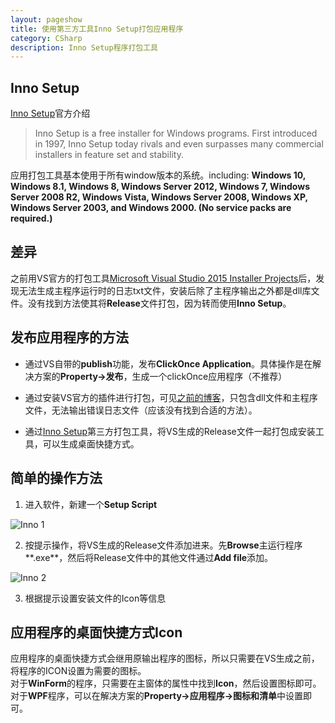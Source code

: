```yaml
---
layout: pageshow
title: 使用第三方工具Inno Setup打包应用程序
category: CSharp
description: Inno Setup程序打包工具
---
```


## Inno Setup

[Inno Setup](http://www.jrsoftware.org/isinfo.php)官方介绍

> Inno Setup is a free installer for Windows programs. First introduced in 1997, Inno Setup today rivals and even surpasses many commercial installers in feature set and stability.

应用打包工具基本使用于所有window版本的系统。including: **Windows 10, Windows 8.1, Windows 8, Windows Server 2012, Windows 7, Windows Server 2008 R2, Windows Vista, Windows Server 2008, Windows XP, Windows Server 2003, and Windows 2000. (No service packs are required.)**

## 差异

之前用VS官方的打包工具[Microsoft Visual Studio 2015 Installer Projects](https://marketplace.visualstudio.com/items?itemName=VisualStudioProductTeam.MicrosoftVisualStudio2015InstallerProjects)后，发现无法生成主程序运行时的日志txt文件，安装后除了主程序输出之外都是dll库文件。没有找到方法使其将**Release**文件打包，因为转而使用**Inno Setup**。

## 发布应用程序的方法

* 通过VS自带的**publish**功能，发布**ClickOnce Application**。具体操作是在解决方案的**Property->发布**，生成一个clickOnce应用程序（不推荐）

* 通过安装VS官方的插件进行打包，可见[之前的博客](https://georgecaoj.github.io/blog/csharp/Package-Application)，只包含dll文件和主程序文件，无法输出错误日志文件（应该没有找到合适的方法）。

* 通过[Inno Setup](http://www.jrsoftware.org/isinfo.php)第三方打包工具，将VS生成的Release文件一起打包成安装工具，可以生成桌面快捷方式。

## 简单的操作方法

1. 进入软件，新建一个**Setup Script**

![Inno 1]({{site.baseurl}}/img/CSharp/Inno1.jpg)

2. 按提示操作，将VS生成的Release文件添加进来。先**Browse**主运行程序**.exe**，然后将Release文件中的其他文件通过**Add file**添加。

![Inno 2]({{site.baseurl}}/img/CSharp/Inno2.jpg)

3. 根据提示设置安装文件的Icon等信息

## 应用程序的桌面快捷方式Icon

应用程序的桌面快捷方式会继用原输出程序的图标，所以只需要在VS生成之前，将程序的ICON设置为需要的图标。  
对于**WinForm**的程序，只需要在主窗体的属性中找到**Icon**，然后设置图标即可。  
对于**WPF**程序，可以在解决方案的**Property->应用程序->图标和清单**中设置即可。



